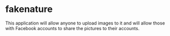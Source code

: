# fakenature
This application will allow anyone to upload images to it and will allow those with Facebook accounts to share the pictures to their accounts.
